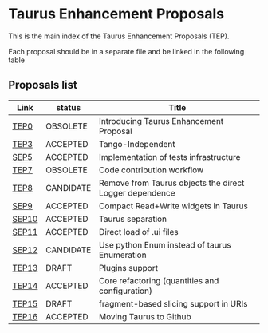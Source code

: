 Taurus Enhancement Proposals
=============================

This is the main index of the Taurus Enhancement Proposals (TEP).

Each proposal should be in a separate file and be linked in the following table

Proposals list
--------------

  Link        |  status   |        Title                                              
  ------------| --------- | ---------------------------------------------------------
  [TEP0][]   | OBSOLETE | Introducing Taurus Enhancement Proposal                  
  [TEP3][]   | ACCEPTED | Tango-Independent                                        
  [SEP5][]   | ACCEPTED  | Implementation of tests infrastructure                   
  [TEP7][]   | OBSOLETE  | Code contribution workflow                               
  [TEP8][]   | CANDIDATE | Remove from Taurus objects the direct Logger dependence  
  [SEP9][]   | ACCEPTED  | Compact Read+Write widgets in Taurus                     
  [SEP10][] | ACCEPTED  | Taurus separation                                        
  [SEP11][] | ACCEPTED  | Direct load of .ui files                                       
  [SEP12][] | CANDIDATE | Use python Enum instead of taurus Enumeration
  [TEP13][] | DRAFT     | Plugins support 
  [TEP14][] | ACCEPTED  | Core refactoring (quantities and configuration)
  [TEP15][] | DRAFT     | fragment-based slicing support in URIs
  [TEP16][] | ACCEPTED     | Moving Taurus to Github


[TEP0]: http://www.taurus-scada.org/tep/?TEP0.md
[TEP3]: http://www.taurus-scada.org/tep/?TEP3.md
[SEP5]: http:/www.sardana-controls.org/sep/?SEP5.md
[TEP7]: http://www.taurus-scada.org/tep/?TEP7.md
[TEP8]: http://www.taurus-scada.org/tep/?TEP8.md
[SEP9]:  http:/www.sardana-controls.org/sep/?SEP9.md
[SEP10]: http:/www.sardana-controls.org/sep/?SEP10.md
[SEP11]: http:/www.sardana-controls.org/sep/?SEP11.md
[SEP12]: http:/www.sardana-controls.org/sep/?SEP12.md
[TEP13]: http://www.taurus-scada.org/tep/?TEP13.md
[TEP14]: http://www.taurus-scada.org/tep/?TEP14.md
[TEP15]: http://www.taurus-scada.org/tep/?TEP15.md
[TEP16]: http://www.taurus-scada.org/tep/?TEP16.md
